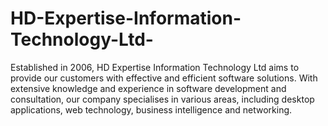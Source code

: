 # HD-Expertise-Information-Technology-Ltd-
Established in 2006, HD Expertise Information Technology Ltd aims to provide our customers with effective and efficient software solutions. With extensive knowledge and experience in software development and consultation, our company specialises in various areas, including desktop applications, web technology, business intelligence and networking.  
